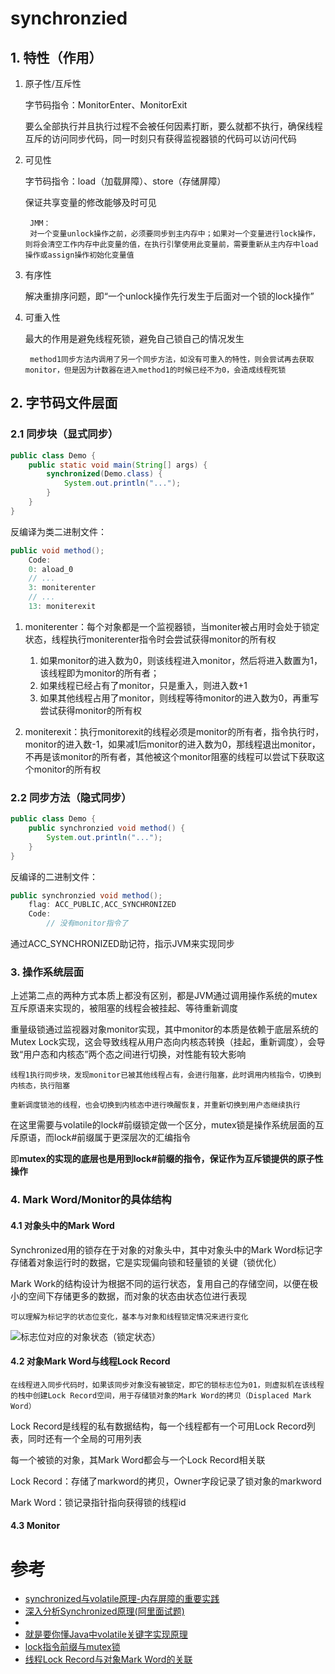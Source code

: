 # synchronzied

## 1. 特性（作用）

1. 原子性/互斥性

    字节码指令：MonitorEnter、MonitorExit

    要么全部执行并且执行过程不会被任何因素打断，要么就都不执行，确保线程互斥的访问同步代码，同一时刻只有获得监视器锁的代码可以访问代码

2. 可见性

    字节码指令：load（加载屏障）、store（存储屏障）

    保证共享变量的修改能够及时可见

        JMM：
        对一个变量unlock操作之前，必须要同步到主内存中；如果对一个变量进行lock操作，则将会清空工作内存中此变量的值，在执行引擎使用此变量前，需要重新从主内存中load操作或assign操作初始化变量值

3. 有序性

    解决重排序问题，即“一个unlock操作先行发生于后面对一个锁的lock操作”

4. 可重入性

    最大的作用是避免线程死锁，避免自己锁自己的情况发生

        method1同步方法内调用了另一个同步方法，如没有可重入的特性，则会尝试再去获取monitor，但是因为计数器在进入method1的时候已经不为0，会造成线程死锁

## 2. 字节码文件层面

### 2.1 同步块（显式同步）
```java
public class Demo {
    public static void main(String[] args) {
        synchronized(Demo.class) {
            System.out.println("...");
        }
    }
}
```

反编译为类二进制文件：
```java
public void method();
    Code:
    0: aload_0
    // ...
    3: moniterenter
    // ...
    13: moniterexit
```

1. moniterenter：每个对象都是一个监视器锁，当moniter被占用时会处于锁定状态，线程执行moniterenter指令时会尝试获得monitor的所有权

    1. 如果monitor的进入数为0，则该线程进入monitor，然后将进入数置为1，该线程即为monitor的所有者；
    2. 如果线程已经占有了monitor，只是重入，则进入数+1
    3. 如果其他线程占用了monitor，则线程等待monitor的进入数为0，再重写尝试获得monitor的所有权

2. moniterexit：执行monitorexit的线程必须是monitor的所有者，指令执行时，monitor的进入数-1，如果减1后monitor的进入数为0，那线程退出monitor，不再是该monitor的所有者，其他被这个monitor阻塞的线程可以尝试下获取这个monitor的所有权

### 2.2 同步方法（隐式同步）

```java
public class Demo {
    public synchronzied void method() {
        System.out.println("...");
    }
}
```

反编译的二进制文件：

```java
public synchronzied void method();
    flag: ACC_PUBLIC,ACC_SYNCHRONIZED
    Code: 
        // 没有monitor指令了
```

通过ACC_SYNCHRONIZED助记符，指示JVM来实现同步

### 3. 操作系统层面

上述第二点的两种方式本质上都没有区别，都是JVM通过调用操作系统的mutex互斥原语来实现的，被阻塞的线程会被挂起、等待重新调度

重量级锁通过监视器对象monitor实现，其中monitor的本质是依赖于底层系统的Mutex Lock实现，这会导致线程从用户态向内核态转换（挂起，重新调度），会导致“用户态和内核态”两个态之间进行切换，对性能有较大影响

    线程1执行同步块，发现monitor已被其他线程占有，会进行阻塞，此时调用内核指令，切换到内核态，执行阻塞

    重新调度锁池的线程，也会切换到内核态中进行唤醒恢复，并重新切换到用户态继续执行

在这里需要与volatile的lock#前缀锁定做一个区分，mutex锁是操作系统层面的互斥原语，而lock#前缀属于更深层次的汇编指令

即**mutex的实现的底层也是用到lock#前缀的指令，保证作为互斥锁提供的原子性操作**

### 4. Mark Word/Monitor的具体结构

#### 4.1 对象头中的Mark Word
Synchronized用的锁存在于对象的对象头中，其中对象头中的Mark Word标记字存储着对象运行时的数据，它是实现偏向锁和轻量锁的关键（锁优化）

Mark Work的结构设计为根据不同的运行状态，复用自己的存储空间，以便在极小的空间下存储更多的数据，而对象的状态由状态位进行表现

    可以理解为标记字的状态位变化，基本与对象和线程锁定情况来进行变化

![标志位对应的对象状态（锁定状态）](https://upload-images.jianshu.io/upload_images/2062729-36035cd1936bd2c6.png)    

#### 4.2 对象Mark Word与线程Lock Record

    在线程进入同步代码时，如果该同步对象没有被锁定，即它的锁标志位为01，则虚拟机在该线程的栈中创建Lock Record空间，用于存储锁对象的Mark Word的拷贝（Displaced Mark Word）

Lock Record是线程的私有数据结构，每一个线程都有一个可用Lock Record列表，同时还有一个全局的可用列表

每一个被锁的对象，其Mark Word都会与一个Lock Record相关联

Lock Record：存储了markword的拷贝，Owner字段记录了锁对象的markword

Mark Word：锁记录指针指向获得锁的线程id

#### 4.3 Monitor


# 参考
- [synchronized与volatile原理-内存屏障的重要实践](https://www.cnblogs.com/lemos/p/9252342.html)
- [深入分析Synchronized原理(阿里面试题)](https://www.cnblogs.com/aspirant/p/11470858.html)
- [](https://blog.csdn.net/qq_36268025/article/details/106137960)
- [就是要你懂Java中volatile关键字实现原理](https://www.cnblogs.com/xrq730/p/7048693.html)
- [lock指令前缀与mutex锁](https://blog.csdn.net/saintyyu/article/details/94493694)
- [线程Lock Record与对象Mark Word的关联](https://blog.csdn.net/slslslyxz/article/details/106363990)